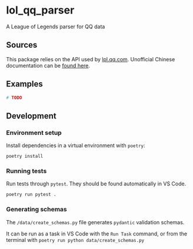 # lol_qq_parser

A League of Legends parser for QQ data

## Sources

This package relies on the API used by [lpl.qq.com](https://lpl.qq.com/).
Unofficial Chinese documentation can be [found here](https://documenter.getpostman.com/view/3922302/UVCCfjUk).

## Examples

```python
# TODO
```

## Development

### Environment setup

Install dependencies in a virtual environment with `poetry`:

```shell
poetry install
```

### Running tests

Run tests through `pytest`. They should be found automatically in VS Code.

```shell
poetry run pytest .
```

### Generating schemas

The `/data/create_schemas.py` file generates `pydantic` validation schemas.

It can be run as a task in VS Code with the `Run Task` command, or from the terminal with `poetry run python data/create_schemas.py`
